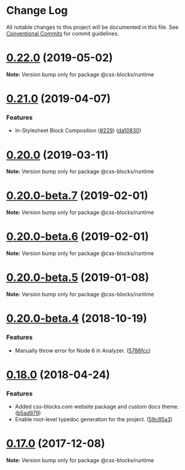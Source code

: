 # Change Log

All notable changes to this project will be documented in this file.
See [Conventional Commits](https://conventionalcommits.org) for commit guidelines.

<a name="0.22.0"></a>
# [0.22.0](https://github.com/linkedin/css-blocks/tree/master/packages/%40css-blocks/runtime/compare/v0.21.0...v0.22.0) (2019-05-02)

**Note:** Version bump only for package @css-blocks/runtime





<a name="0.21.0"></a>
# [0.21.0](https://github.com/linkedin/css-blocks/tree/master/packages/%40css-blocks/runtime/compare/v0.20.0...v0.21.0) (2019-04-07)


### Features

* In-Stylesheet Block Composition ([#229](https://github.com/linkedin/css-blocks/tree/master/packages/%40css-blocks/runtime/issues/229)) ([da10830](https://github.com/linkedin/css-blocks/tree/master/packages/%40css-blocks/runtime/commit/da10830))





<a name="0.20.0"></a>
# [0.20.0](https://github.com/linkedin/css-blocks/tree/master/packages/%40css-blocks/runtime/compare/v0.20.0-beta.8...v0.20.0) (2019-03-11)

**Note:** Version bump only for package @css-blocks/runtime





<a name="0.20.0-beta.7"></a>
# [0.20.0-beta.7](https://github.com/linkedin/css-blocks/tree/master/packages/%40css-blocks/runtime/compare/v0.20.0-beta.5...v0.20.0-beta.7) (2019-02-01)

**Note:** Version bump only for package @css-blocks/runtime





<a name="0.20.0-beta.6"></a>
# [0.20.0-beta.6](https://github.com/linkedin/css-blocks/tree/master/packages/%40css-blocks/runtime/compare/v0.20.0-beta.5...v0.20.0-beta.6) (2019-02-01)

**Note:** Version bump only for package @css-blocks/runtime





<a name="0.20.0-beta.5"></a>
# [0.20.0-beta.5](https://github.com/linkedin/css-blocks/tree/master/packages/%40css-blocks/runtime/compare/v0.20.0-beta.4...v0.20.0-beta.5) (2019-01-08)

**Note:** Version bump only for package @css-blocks/runtime





<a name="0.20.0-beta.4"></a>
# [0.20.0-beta.4](https://github.com/linkedin/css-blocks/compare/v0.20.0-beta.3...v0.20.0-beta.4) (2018-10-19)


### Features

* Manually throw error for Node 6 in Analyzer. ([5788fcc](https://github.com/linkedin/css-blocks/commit/5788fcc))





<a name="0.18.0"></a>
# [0.18.0](https://github.com/linkedin/css-blocks/compare/0.15.1...0.18.0) (2018-04-24)


### Features

* Added css-blocks.com website package and custom docs theme. ([b5ad979](https://github.com/linkedin/css-blocks/commit/b5ad979))
* Enable root-level typedoc generation for the project. ([59c85a3](https://github.com/linkedin/css-blocks/commit/59c85a3))





<a name="0.17.0"></a>
# [0.17.0](https://github.com/linkedin/css-blocks/compare/0.15.1...0.17.0) (2017-12-08)




**Note:** Version bump only for package @css-blocks/runtime
